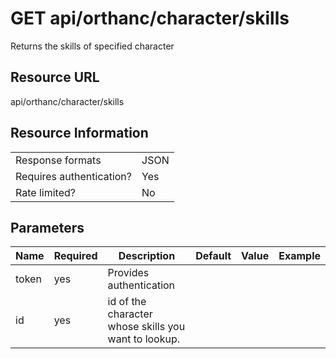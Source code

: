 
# GET api/orthanc/character/skills
Returns the skills of specified character

## Resource URL
api/orthanc/character/skills

  
## Resource Information
|                          |      |
| ------------------------ | ---- |
| Response formats         | JSON |
| Requires authentication? | Yes  |
| Rate limited?            | No   |
## Parameters

| Name  | Required | Description                                          | Default | Value | Example |
| ----- | -------- | ---------------------------------------------------- | ------- | ----- | ------- |
| token | yes      | Provides authentication                              |
| id    | yes      | id of the character whose skills you want to lookup. |
